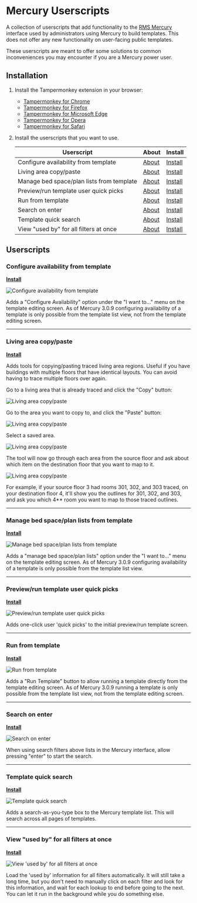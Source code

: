 # Mercury Userscripts
A collection of userscripts that add functionality to the [RMS Mercury](https://mercury.rms-inc.com/mercury.html) interface used by administrators using Mercury to build templates. This does not offer any new functionality on user-facing public templates.

These userscripts are meant to offer some solutions to common inconveniences you may encounter if you are a Mercury power user. 

## Installation
1. Install the Tampermonkey extension in your browser:
	* [Tampermonkey for Chrome](https://tampermonkey.net/?ext=dhdg&browser=chrome)
	* [Tampermonkey for Firefox](https://tampermonkey.net/?ext=dhdg&browser=firefox)
	* [Tampermonkey for Microsoft Edge](https://tampermonkey.net/index.php?ext=dhdg&browser=edge)
	* [Tampermonkey for Opera](https://tampermonkey.net/?ext=dhdg&browser=opera)
	* [Tampermonkey for Safari](https://tampermonkey.net/?ext=dhdg&browser=safari)

2. Install the userscripts that you want to use.

    | Userscript                 | About                      | Install                    |
    | -------------------------- |:-------------------------- |:-------------------------- |
    | Configure availability from template | [About][about-caft] | [Install][install-caft] |
    | Living area copy/paste | [About][about-lacp] | [Install][install-lacp] |
    | Manage bed space/plan lists from template | [About][about-mbspl] | [Install][install-mbspl] |
    | Preview/run template user quick picks | [About][about-uqp] | [Install][install-uqp]  |
    | Run from template          | [About][about-rft]         | [Install][install-rft]     |
    | Search on enter            | [About][about-soe]         | [Install][install-soe]     |
    | Template quick search      | [About][about-tqs]         | [Install][install-tqs]     |
    | View "used by" for all filters at once            | [About][about-vub]         | [Install][install-vub]     |


[about-tqs]: #template-quick-search
[about-uqp]: #previewrun-template-user-quick-picks
[about-rft]: #run-from-template
[about-caft]: #configure-availability-from-template
[about-soe]: #search-on-enter
[about-vub]: #view-used-by-for-all-filters-at-once
[about-mbspl]: #manage-bed-spaceplan-lists-from-template
[about-lacp]: #living-area-copypaste

[install-tqs]: https://raw.githubusercontent.com/curtgrimes/mercury-userscripts/master/mercury-template-quick-search.user.js
[install-uqp]: https://raw.githubusercontent.com/curtgrimes/mercury-userscripts/master/mercury-template-user-quick-picks.user.js
[install-rft]: https://raw.githubusercontent.com/curtgrimes/mercury-userscripts/master/mercury-run-from-template.user.js
[install-caft]: https://raw.githubusercontent.com/curtgrimes/mercury-userscripts/master/mercury-configure-availability-from-template.user.js
[install-soe]: https://raw.githubusercontent.com/LorentzFactor/mercury-userscripts/master/mercury-search-on-enter.user.js
[install-vub]: https://raw.githubusercontent.com/curtgrimes/mercury-userscripts/master/mercury-filter-view-used-by-for-all.user.js
[install-mbspl]: https://raw.githubusercontent.com/curtgrimes/mercury-userscripts/master/mercury-manage-bed-plan-lists-from-template.user.js
[install-lacp]: https://raw.githubusercontent.com/curtgrimes/mercury-userscripts/master/mercury-living-area-copy-paste.user.js

## Userscripts

### Configure availability from template

[**Install**][install-caft]

![Configure availability from template](docs/images/mercury-configure-availability.png?raw=true "Configure availability from template")

Adds a "Configure Availability" option under the "I want to..." menu on the template editing screen. As of Mercury 3.0.9 configuring availability of a template is only possible from the template list view, not from the template editing screen.

<hr/>

### Living area copy/paste

[**Install**][install-lacp]

Adds tools for copying/pasting traced living area regions. Useful if you have buildings with multiple floors that have identical layouts. You can avoid having to trace multiple floors over again.

Go to a living area that is already traced and click the "Copy" button:

![Living area copy/paste](docs/images/mercury-living-area-copy-paste-1.png?raw=true "Living area copy/paste")

Go to the area you want to copy to, and click the "Paste" button:

![Living area copy/paste](docs/images/mercury-living-area-copy-paste-2.png?raw=true "Living area copy/paste")

Select a saved area.

![Living area copy/paste](docs/images/mercury-living-area-copy-paste-3.png?raw=true "Living area copy/paste")

The tool will now go through each area from the source floor and ask about which item on the destination floor that you want to map to it.

![Living area copy/paste](docs/images/mercury-living-area-copy-paste-4.png?raw=true "Living area copy/paste")

For example, if your source floor 3 had rooms 301, 302, and 303 traced, on your destination floor 4, it'll show you the outlines for 301, 302, and 303, and ask you which 4** room you want to map to those traced outlines.

<hr/>

### Manage bed space/plan lists from template

[**Install**][install-mbspl]

![Manage bed space/plan lists from template](docs/images/mercury-manage-bed-plan-lists-from-template.png?raw=true "Manage bed space/plan lists from template")

Adds a "manage bed space/plan lists" option under the "I want to..." menu on the template editing screen. As of Mercury 3.0.9 configuring availability of a template is only possible from the template list view.

<hr/>

### Preview/run template user quick picks

[**Install**][install-uqp]

![Preview/run template user quick picks](docs/images/mercury-user-quick-picks.gif?raw=true "Preview/run template user quick picks")

Adds one-click user 'quick picks' to the initial preview/run template screen.

<hr/>

### Run from template

[**Install**][install-rft]

![Run from template](docs/images/mercury-run-template.png?raw=true "Run from template")

Adds a "Run Template" button to allow running a template directly from the template editing screen. As of Mercury 3.0.9 running a template is only possible from the template list view, not from the template editing screen.

<hr/>

### Search on enter

[**Install**][install-soe]

![Search on enter](docs/images/mercury-search-on-enter.gif?raw=true "Search on enter")

When using search filters above lists in the Mercury interface, allow pressing "enter" to start the search.

<hr/>

### Template quick search

[**Install**][install-tqs]

![Template quick search](docs/images/mercury-template-quick-search.gif?raw=true "Template quick search")

Adds a search-as-you-type box to the Mercury template list. This will search across all pages of templates.

<hr/>

### View "used by" for all filters at once

[**Install**][install-vub]

![View 'used by' for all filters at once](docs/images/mercury-filter-view-used-by-for-all.png?raw=true "View 'used by' for all filters at once")

Load the 'used by' information for all filters automatically. It will still take a long time, but you don't need to manually click on each filter and look for this information, and wait for each lookup to end before going to the next. You can let it run in the background while you do something else.
